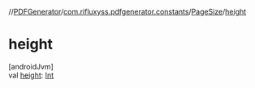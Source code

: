 //[PDFGenerator](../../../index.md)/[com.rifluxyss.pdfgenerator.constants](../index.md)/[PageSize](index.md)/[height](height.md)

# height

[androidJvm]\
val [height](height.md): [Int](https://kotlinlang.org/api/latest/jvm/stdlib/kotlin/-int/index.html)
